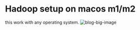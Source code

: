 # Hadoop setup on macos m1/m2
this work with any operating system.
![blog-big-image](https://github.com/Baci-Ak/Hadoop_conf/assets/134199508/e66bf222-146f-4228-a41d-0649c56aa020)

